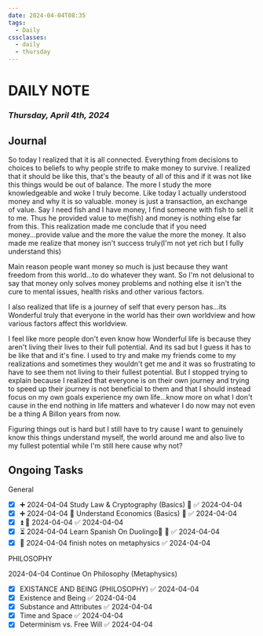 ```yaml
---
date: 2024-04-04T08:35
tags:
  - Daily
cssclasses:
  - daily
  - thursday
---
```

# DAILY NOTE
### *Thursday, April 4th, 2024*

## Journal

So today I realized that it is all connected. Everything from decisions to choices to beliefs to why people strife to make money to survive. I realized that it should be like this, that's the beauty of all of this and if it was not like this things would be out of balance. The more I study the more knowledgeable and woke I truly become. Like today I actually understood money and why it is so valuable. money is just a transaction, an exchange of value. Say I need fish and I have money, I find someone with fish to sell it to me. Thus he provided value to me(fish) and money is nothing else far from this. This realization made me conclude that if you need money...provide value and the more the value the more the money. It also made me realize that money isn't success truly(I'm not yet rich but I fully understand this)

Main reason people want money so much is just because they want freedom from this world...to do whatever they want.
So I'm not delusional to say that money only solves money problems and nothing else it isn't the cure to mental issues, health risks and other various factors.

I also realized that life is a journey of self that every person has...its Wonderful truly that everyone in the world has their own worldview and how various factors affect this worldview.

I feel like more people don't even know how Wonderful life is because they aren't living their lives to their full potential. And its sad but I guess it has to be like that and it's fine. I used to try and make my friends come to my realizations and sometimes they wouldn't get me and it was so frustrating to have to see them not living to their fullest potential. But I stopped trying to explain because I realized that everyone is on their own journey and trying to speed up their journey is not beneficial to them and that I should instead focus on my own goals experience my own life...know more on what I don't cause in the end nothing in life matters and whatever I do now may not even be a thing A Billon years from now.

Figuring things out is hard but I still have to try cause I want to genuinely know this things understand myself, the world around me and also live to my fullest potential while I'm still here cause why not?

## Ongoing Tasks

General

- [x] ➕ 2024-04-04 Study Law & Cryptography (Basics) 🔼 ✅ 2024-04-04
- [x] ➕ 2024-04-04 🔁 Understand Economics (Basics) 🔼 ✅ 2024-04-04
- [x]  ⏫ 📅 2024-04-04 ✅ 2024-04-04
- [x] ⏳ 2024-04-04  Learn Spanish On Duolingo🔼 🔁 ✅ 2024-04-04
- [x] 📅 2024-04-04 finish notes on metaphysics ✅ 2024-04-04

PHILOSOPHY

 2024-04-04 Continue On Philosophy (Metaphysics)
 
- [x] EXISTANCE AND BEING (PHILOSOPHY) ✅ 2024-04-04
- [x] Existence and Being ✅ 2024-04-04
- [x] Substance and Attributes ✅ 2024-04-04
- [x] Time and Space ✅ 2024-04-04
- [x] Determinism vs. Free Will ✅ 2024-04-04